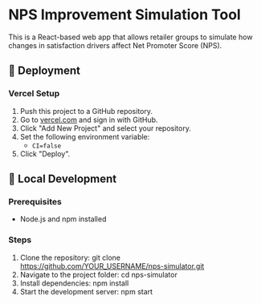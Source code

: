 # NPS Improvement Simulation Tool

This is a React-based web app that allows retailer groups to simulate how changes in satisfaction drivers affect Net Promoter Score (NPS).

## 🚀 Deployment

### Vercel Setup
1. Push this project to a GitHub repository.
2. Go to [vercel.com](https://vercel.com) and sign in with GitHub.
3. Click "Add New Project" and select your repository.
4. Set the following environment variable:
   - `CI=false`
5. Click "Deploy".

## 🧪 Local Development

### Prerequisites
- Node.js and npm installed

### Steps
1. Clone the repository:
   git clone https://github.com/YOUR_USERNAME/nps-simulator.git
2. Navigate to the project folder:
   cd nps-simulator
3. Install dependencies:
   npm install
4. Start the development server:
   npm start
